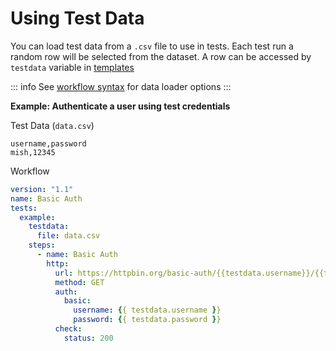 # Using Test Data

You can load test data from a `.csv` file to use in tests. Each test run a random row will be selected from the dataset. A row can be accessed by `testdata` variable in [templates](/reference/templating)

::: info
See [workflow syntax](/reference/workflow-syntax#tests-test-testdata-options) for data loader options
:::

**Example: Authenticate a user using test credentials**

Test Data (`data.csv`)

```
username,password
mish,12345
```

Workflow

```yaml
version: "1.1"
name: Basic Auth
tests:
  example:
    testdata:
      file: data.csv
    steps:
      - name: Basic Auth
        http:
          url: https://httpbin.org/basic-auth/{{testdata.username}}/{{testdata.password}}
          method: GET
          auth:
            basic:
              username: {{ testdata.username }}
              password: {{ testdata.password }}
          check:
            status: 200
```
